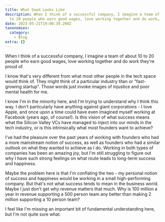 ```yaml
---
title: What Good Looks Like
description: When I think of a successful company, I imagine a team of about 10
  to 20 people who earn good wages, love working together and do work…
date: 2023-05-21T19:00:39.200Z
taxonomies:
  category:
    - Blog
extra: {}
---
```

When I think of a successful company, I imagine a team of about 10 to 20 people who earn good wages, love working together and do work they're proud of. 

I know that's very different from what most other people in the tech space would think of. They might think of a particular industry titan or "fast-growing startup". Those words just invoke images of injustice and poor mental health for me.

I know I'm in the minority here, and I'm trying to understand why I think this way. I don't particularly have anything against giant corporations - I love Apple, and once upon a time could have even imagined myself working at Facebook (years ago, of course!). Is this vision of what success means what the Silicon Valley VCs have managed to inject into our minds in the tech industry, or is this intrinsically what most founders want to achieve?

I've had the pleasure over the past years of working with founders who had a more mainstream notion of success, as well as founders who had a similar outlook on what they wanted to achieve as I do. Working in both types of companies has been an amazing joy, but I'm still struggling to figure out why I have such strong feelings on what route leads to long-term success and happiness.

Maybe the problem here is that I'm conflating the two - my personal notion of success and happiness would be working in a small high-performing company. But that's not what success tends to mean in the business world. Maybe I just don't get why revenue matters that much. Why is 100 million a year in revenue supporting a 500 person team any better than making 2 million supporting a 10 person team?

I feel like I'm missing an important bit of fundamental understanding here, but I'm not quite sure what.
